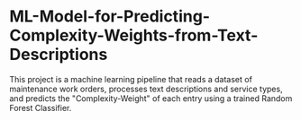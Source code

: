# ML-Model-for-Predicting-Complexity-Weights-from-Text-Descriptions
This project is a machine learning pipeline that reads a dataset of maintenance work orders, processes text descriptions and service types, and predicts the "Complexity-Weight" of each entry using a trained Random Forest Classifier.
